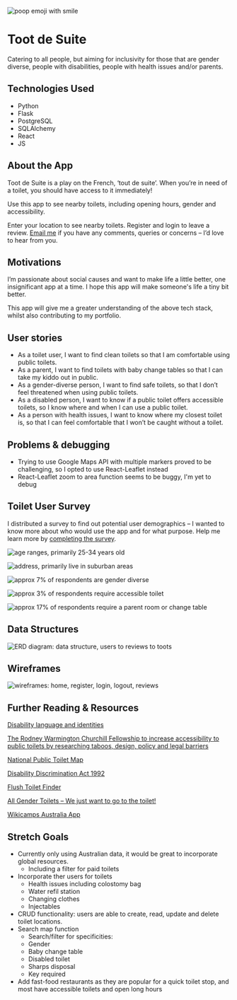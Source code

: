 ![poop emoji with smile](https://imgur.com/XkHDozL.png)

# Toot de Suite
Catering to all people, but aiming for inclusivity for those that are gender diverse, people with disabilities, people with health issues and/or parents. 

## Technologies Used
- Python
- Flask
- PostgreSQL
- SQLAlchemy
- React
- JS


## About the App
Toot de Suite is a play on the French, ‘tout de suite’. When you’re in need of a toilet, you should have access to it immediately!

Use this app to see nearby toilets, including opening hours, gender and accessibility.

Enter your location to see nearby toilets. Register and login to leave a review. [Email me](mailto:app.toot.de.suite@gmail.com) if you have any comments, queries or concerns – I’d love to hear from you.


## Motivations
I’m passionate about social causes and want to make life a little better, one insignificant app at a time. I hope this app will make someone's life a tiny bit better.

This app will give me a greater understanding of the above tech stack, whilst also contributing to my portfolio.


## User stories
- As a toilet user, I want to find clean toilets so that I am comfortable using public toilets.
- As a parent, I want to find toilets with baby change tables so that I can take my kiddo out in public.
- As a gender-diverse person, I want to find safe toilets, so that I don’t feel threatened when using public toilets.
- As a disabled person, I want to know if a public toilet offers accessible toilets, so I know where and when I can use a public toilet.
- As a person with health issues, I want to know where my closest toilet is, so that I can feel comfortable that I won’t be caught without a toilet.


## Problems & debugging
- Trying to use Google Maps API with multiple markers proved to be challenging, so I opted to use React-Leaflet instead
- React-Leaflet zoom to area function seems to be buggy, I'm yet to debug


## Toilet User Survey
I distributed a survey to find out potential user demographics – I wanted to know more about who would use the app and for what purpose.
Help me learn more by [completing the survey](https://forms.gle/zptdZZzbjsYh63UE7).

![age ranges, primarily 25-34 years old](https://imgur.com/Qa3MP2w.png)

![address, primarily live in suburban areas](https://imgur.com/jzwCGhR.png)

![approx 7% of respondents are gender diverse](https://imgur.com/etOQniI.png) 

![approx 3% of respondents require accessible toilet](https://imgur.com/wWM08Mr.png)

![approx 17% of respondents require a parent room or change table](https://imgur.com/dB2mcb7.png)


## Data Structures
![ERD diagram: data structure, users to reviews to toots](https://imgur.com/H169ZsH.png)


## Wireframes
![wireframes: home, register, login, logout, reviews](https://i.imgur.com/NJ8kWZt.png)

## Further Reading & Resources
[Disability language and identities](https://flexforward.pressbooks.com/chapter/disability-language/)

[The Rodney Warmington Churchill Fellowship to increase accessibility to public toilets by researching taboos, design, policy and legal barriers](https://www.churchilltrust.com.au/project/the-rodney-warmington-churchill-fellowship-to-increase-accessibility-to-public-toilets-by-researching-taboos-design-policy-and-legal-barriers/)

[National Public Toilet Map](https://data.gov.au/dataset/ds-dga-553b3049-2b8b-46a2-95e6-640d7986a8c1/details)

[Disability Discrimination Act 1992](https://humanrights.gov.au/our-work/employers/disability-discrimination)

[Flush Toilet Finder](https://apps.apple.com/app/id955254528?fbclid=IwAR2FLIbJcyFjwaP-juY6q7eeiC-s9jM3mdE8txaYJD9H7TCghN4pauXdk5s)

[All Gender Toilets – We just want to go to the toilet!](https://accessinstitute.com.au/all-gender-toilets-we-just-want-to-go-to-the-toilet/)

[Wikicamps Australia App](https://accessinstitute.com.au/all-gender-toilets-we-just-want-to-go-to-the-toilet/)


## Stretch Goals
- Currently only using Australian data, it would be great to incorporate global resources.
    - Including a filter for paid toilets
- Incorporate ther users for toilets
    - Health issues including colostomy bag
    - Water refil station
    - Changing clothes
    - Injectables
- CRUD functionality: users are able to create, read, update and delete toilet locations.
- Search map function
    - Search/filter for specificities:
    - Gender
    - Baby change table
    - Disabled toilet
    - Sharps disposal
    - Key required
- Add fast-food restaurants as they are popular for a quick toilet stop, and most have accessible toilets and open long hours

